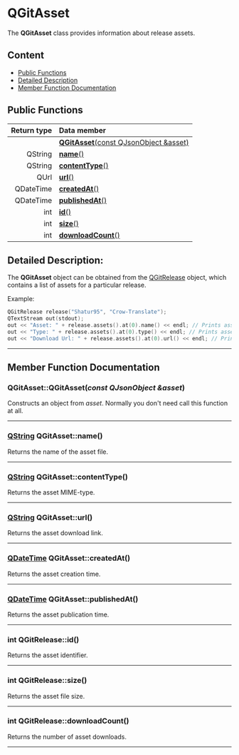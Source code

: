 # QGitAsset

The **QGitAsset** class provides information about release assets.

## Content

* [Public Functions](#public-functions)
* [Detailed Description](#detailed-description)
* [Member Function Documentation](#member-function-documentation)

## Public Functions

| Return type | Data member                                                                       |
|------------:|:----------------------------------------------------------------------------------|
|             | [**QGitAsset**(const QJsonObject &asset)](#c1) |
| QString     | [**name**()](#name)                                                               |
| QString     | [**contentType**()](#content-type)                                                |
| QUrl        | [**url**()](#url)                                                                 |
| QDateTime   | [**createdAt**()](#created-at)                                                    |
| QDateTime   | [**publishedAt**()](#published-at)                                                |
| int         | [**id**()](#id)                                                                   |
| int         | [**size**()](#size)                                                               |
| int         | [**downloadCount**()](#download-count)                                            |

## Detailed Description:

The **QGitAsset** object can be obtained from the [QGitRelease](docs/QGitRelease.md "Class documentation") object, which contains a list of assets for a particular release.

Example:
```cpp
QGitRelease release("Shatur95", "Crow-Translate");
QTextStream out(stdout);
out << "Asset: " + release.assets().at(0).name() << endl; // Prints asset filename
out << "Type: " + release.assets().at(0).type() << endl; // Prints asset type
out << "Download Url: " + release.assets().at(0).url() << endl; // Prints download link
```
---

## Member Function Documentation

### <a id='c1'/> QGitAsset::QGitAsset(*const QJsonObject &asset*)
Constructs an object from *asset*. Normally you don't need call this function at all.
___

### <a id='name'/> [QString](http://doc.qt.io/qt-5/qstring.html "Qt Documentation") QGitAsset::name()
Returns the name of the asset file.
___

### <a id='content-type'/> [QString](http://doc.qt.io/qt-5/qstring.html "Qt Documentation") QGitAsset::contentType()
Returns the asset MIME-type.
___

### <a id='url'/> [QString](http://doc.qt.io/qt-5/qstring.html "Qt Documentation") QGitAsset::url()
Returns the asset download link.
___

### <a id='created-at'/> [QDateTime](https://doc.qt.io/qt-5/qdatetime.html "Qt Documentation") QGitAsset::createdAt()
Returns the asset creation time.
___

### <a id='published-at'/> [QDateTime](https://doc.qt.io/qt-5/qdatetime.html "Qt Documentation") QGitAsset::publishedAt()
Returns the asset publication time.
___

### <a id='id'/> int QGitRelease::id()
Returns the asset identifier.
___

### <a id='size'/> int QGitRelease::size()
Returns the asset file size.
___

### <a id='download-count'/> int QGitRelease::downloadCount()
Returns the number of asset downloads.
___
